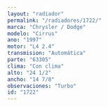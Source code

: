 ```yaml
---
layout: "radiador"
permalink: "/radiadores/1722/"
marca: "Chrysler / Dodge"
modelo: "Cirrus"
ano: "1997"
motor: "L4 2.4"
transmision: "Automática"
parte: "63305"
clima: "Con clima"
alto: "24 1/2"
ancho: "14 7/8"
observaciones: "Turbo"
id: "1722"
---
```


